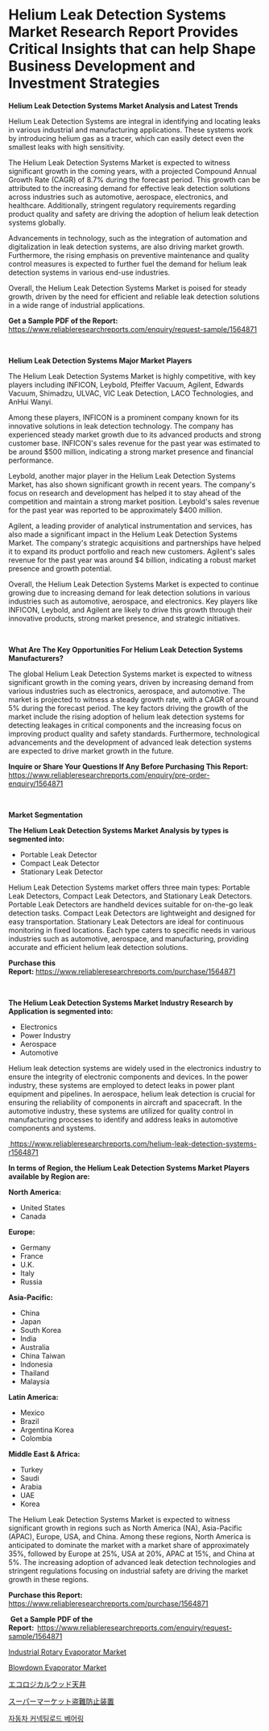 <p><h1>Helium Leak Detection Systems Market Research Report Provides Critical Insights that can help Shape Business Development and Investment Strategies</h1></p><p><strong>Helium Leak Detection Systems Market Analysis and Latest Trends</strong></p>
<p><p>Helium Leak Detection Systems are integral in identifying and locating leaks in various industrial and manufacturing applications. These systems work by introducing helium gas as a tracer, which can easily detect even the smallest leaks with high sensitivity.</p><p>The Helium Leak Detection Systems Market is expected to witness significant growth in the coming years, with a projected Compound Annual Growth Rate (CAGR) of 8.7% during the forecast period. This growth can be attributed to the increasing demand for effective leak detection solutions across industries such as automotive, aerospace, electronics, and healthcare. Additionally, stringent regulatory requirements regarding product quality and safety are driving the adoption of helium leak detection systems globally.</p><p>Advancements in technology, such as the integration of automation and digitalization in leak detection systems, are also driving market growth. Furthermore, the rising emphasis on preventive maintenance and quality control measures is expected to further fuel the demand for helium leak detection systems in various end-use industries.</p><p>Overall, the Helium Leak Detection Systems Market is poised for steady growth, driven by the need for efficient and reliable leak detection solutions in a wide range of industrial applications.</p></p>
<p><strong>Get a Sample PDF of the Report:&nbsp;</strong> <a href="https://www.reliableresearchreports.com/enquiry/request-sample/1564871">https://www.reliableresearchreports.com/enquiry/request-sample/1564871</a></p>
<p>&nbsp;</p>
<p><strong>Helium Leak Detection Systems Major Market Players</strong></p>
<p><p>The Helium Leak Detection Systems Market is highly competitive, with key players including INFICON, Leybold, Pfeiffer Vacuum, Agilent, Edwards Vacuum, Shimadzu, ULVAC, VIC Leak Detection, LACO Technologies, and AnHui Wanyi. </p><p>Among these players, INFICON is a prominent company known for its innovative solutions in leak detection technology. The company has experienced steady market growth due to its advanced products and strong customer base. INFICON's sales revenue for the past year was estimated to be around $500 million, indicating a strong market presence and financial performance.</p><p>Leybold, another major player in the Helium Leak Detection Systems Market, has also shown significant growth in recent years. The company's focus on research and development has helped it to stay ahead of the competition and maintain a strong market position. Leybold's sales revenue for the past year was reported to be approximately $400 million.</p><p>Agilent, a leading provider of analytical instrumentation and services, has also made a significant impact in the Helium Leak Detection Systems Market. The company's strategic acquisitions and partnerships have helped it to expand its product portfolio and reach new customers. Agilent's sales revenue for the past year was around $4 billion, indicating a robust market presence and growth potential.</p><p>Overall, the Helium Leak Detection Systems Market is expected to continue growing due to increasing demand for leak detection solutions in various industries such as automotive, aerospace, and electronics. Key players like INFICON, Leybold, and Agilent are likely to drive this growth through their innovative products, strong market presence, and strategic initiatives.</p></p>
<p>&nbsp;</p>
<p><strong>What Are The Key Opportunities For Helium Leak Detection Systems Manufacturers?</strong></p>
<p><p>The global Helium Leak Detection Systems market is expected to witness significant growth in the coming years, driven by increasing demand from various industries such as electronics, aerospace, and automotive. The market is projected to witness a steady growth rate, with a CAGR of around 5% during the forecast period. The key factors driving the growth of the market include the rising adoption of helium leak detection systems for detecting leakages in critical components and the increasing focus on improving product quality and safety standards. Furthermore, technological advancements and the development of advanced leak detection systems are expected to drive market growth in the future.</p></p>
<p><strong>Inquire or Share Your Questions If Any Before Purchasing This Report:</strong> <a href="https://www.reliableresearchreports.com/enquiry/pre-order-enquiry/1564871">https://www.reliableresearchreports.com/enquiry/pre-order-enquiry/1564871</a></p>
<p>&nbsp;</p>
<p><strong>Market Segmentation</strong></p>
<p><strong>The Helium Leak Detection Systems Market Analysis by types is segmented into:</strong></p>
<p><ul><li>Portable Leak Detector</li><li>Compact Leak Detector</li><li>Stationary Leak Detector</li></ul></p>
<p><p>Helium Leak Detection Systems market offers three main types: Portable Leak Detectors, Compact Leak Detectors, and Stationary Leak Detectors. Portable Leak Detectors are handheld devices suitable for on-the-go leak detection tasks. Compact Leak Detectors are lightweight and designed for easy transportation. Stationary Leak Detectors are ideal for continuous monitoring in fixed locations. Each type caters to specific needs in various industries such as automotive, aerospace, and manufacturing, providing accurate and efficient helium leak detection solutions.</p></p>
<p><strong>Purchase this Report:&nbsp;</strong><a href="https://www.reliableresearchreports.com/purchase/1564871">https://www.reliableresearchreports.com/purchase/1564871</a></p>
<p>&nbsp;</p>
<p><strong>The Helium Leak Detection Systems Market Industry Research by Application is segmented into:</strong></p>
<p><ul><li>Electronics</li><li>Power Industry</li><li>Aerospace</li><li>Automotive</li></ul></p>
<p><p>Helium leak detection systems are widely used in the electronics industry to ensure the integrity of electronic components and devices. In the power industry, these systems are employed to detect leaks in power plant equipment and pipelines. In aerospace, helium leak detection is crucial for ensuring the reliability of components in aircraft and spacecraft. In the automotive industry, these systems are utilized for quality control in manufacturing processes to identify and address leaks in automotive components and systems.</p></p>
<p><a href="https://www.reliableresearchreports.com/helium-leak-detection-systems-r1564871">&nbsp;https://www.reliableresearchreports.com/helium-leak-detection-systems-r1564871</a></p>
<p><strong>In terms of Region, the Helium Leak Detection Systems Market Players available by Region are:</strong></p>
<p>
    <p> <strong> North America: </strong>
        <ul>
            <li>United States</li>
            <li>Canada</li>
        </ul>
        </p> 
    <p> <strong> Europe: </strong>
        <ul>
            <li>Germany</li>
            <li>France</li>
            <li>U.K.</li>
            <li>Italy</li>
            <li>Russia</li>
        </ul>
        </p> 
    <p> <strong> Asia-Pacific: </strong>
        <ul>
            <li>China</li>
            <li>Japan</li>
            <li>South Korea</li>
            <li>India</li>
            <li>Australia</li>
            <li>China Taiwan</li>
            <li>Indonesia</li>
            <li>Thailand</li>
            <li>Malaysia</li>
        </ul>
        </p> 
    <p> <strong> Latin America: </strong>
        <ul>
            <li>Mexico</li>
            <li>Brazil</li>
            <li>Argentina Korea</li>
            <li>Colombia</li>
        </ul>
        </p> 
    <p> <strong> Middle East & Africa: </strong>
        <ul>
            <li>Turkey</li>
            <li>Saudi</li>
            <li>Arabia</li>
            <li>UAE</li>
            <li>Korea</li>
        </ul>
    </p>
    </p>
<p><p>The Helium Leak Detection Systems Market is expected to witness significant growth in regions such as North America (NA), Asia-Pacific (APAC), Europe, USA, and China. Among these regions, North America is anticipated to dominate the market with a market share of approximately 35%, followed by Europe at 25%, USA at 20%, APAC at 15%, and China at 5%. The increasing adoption of advanced leak detection technologies and stringent regulations focusing on industrial safety are driving the market growth in these regions.</p></p>
<p><strong>Purchase this Report: </strong><a href="https://www.reliableresearchreports.com/purchase/1564871">https://www.reliableresearchreports.com/purchase/1564871</a></p>
<p>&nbsp;<strong>Get a Sample PDF of the Report:&nbsp;&nbsp;</strong><a href="https://www.reliableresearchreports.com/enquiry/request-sample/1564871">https://www.reliableresearchreports.com/enquiry/request-sample/1564871</a></p>
<p><strong></strong></p>
<p><p><a href="https://github.com/MyrtisWest1/Market-Research-Report-List-1/blob/main/industrial-rotary-evaporator-market.md">Industrial Rotary Evaporator Market</a></p><p><a href="https://github.com/LaceyZemlak1/Market-Research-Report-List-1/blob/main/blowdown-evaporator-market.md">Blowdown Evaporator Market</a></p><p><a href="https://github.com/VinceMarvin1/Market-Research-Report-List-1/blob/main/5146657159988.md">エコロジカルウッド天井</a></p><p><a href="https://github.com/DayanaRunolfsdottir/Market-Research-Report-List-1/blob/main/7658272159989.md">スーパーマーケット盗難防止装置</a></p><p><a href="https://github.com/RichardLueilwitz787/Market-Research-Report-List-2/blob/main/5790876171682.md">자동차 커넥팅로드 베어링</a></p></p>